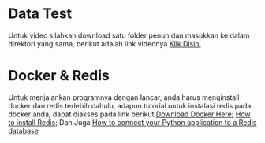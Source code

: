 # Data Test
Untuk video silahkan download satu folder penuh dan masukkan ke dalam direktori yang sama, berikut adalah link videonya
[Klik Disini](https://drive.google.com/drive/folders/1vKOc-JsAbTA3tN0mzcavctFQ7yC4Echm?usp=sharing)

# Docker & Redis
Untuk menjalankan programnya dengan lancar, anda harus menginstall docker dan redis terlebih dahulu, adapun tutorial untuk instalasi redis pada docker anda, dapat diakses pada link berikut
[Download Docker Here](https://www.docker.com/); [How to install Redis](https://redis.io/kb/doc/1hcec8xg9w/how-can-i-install-redis-on-docker); Dan Juga [How to connect your Python application to a Redis database](https://redis.io/docs/latest/develop/connect/clients/python/)

